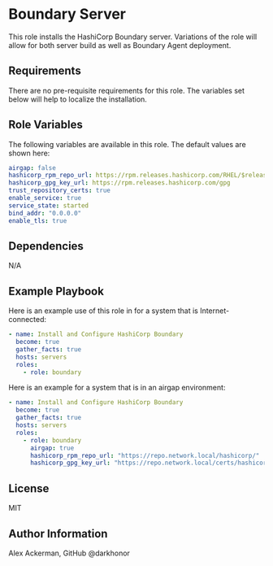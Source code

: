 # Boundary Server

This role installs the HashiCorp Boundary server. Variations of the role will
allow for both server build as well as Boundary Agent deployment.

## Requirements

There are no pre-requisite requirements for this role.  The variables set below
will help to localize the installation.

## Role Variables

The following variables are available in this role.  The default values
are shown here:

```yaml
airgap: false
hashicorp_rpm_repo_url: https://rpm.releases.hashicorp.com/RHEL/$releasever/$basearch/stable
hashicorp_gpg_key_url: https://rpm.releases.hashicorp.com/gpg
trust_repository_certs: true
enable_service: true
service_state: started
bind_addr: "0.0.0.0"
enable_tls: true
```

## Dependencies

N/A

## Example Playbook

Here is an example use of this role in for a system that is Internet-connected:

```yaml
- name: Install and Configure HashiCorp Boundary
  become: true
  gather_facts: true
  hosts: servers
  roles:
    - role: boundary
```

Here is an example for a system that is in an airgap environment:

```yaml
- name: Install and Configure HashiCorp Boundary
  become: true
  gather_facts: true
  hosts: servers
  roles:
    - role: boundary
      airgap: true
      hashicorp_rpm_repo_url: "https://repo.network.local/hashicorp/"
      hashicorp_gpg_key_url: "https://repo.network.local/certs/hashicorp.gpg"
```

## License

MIT

## Author Information

Alex Ackerman, GitHub @darkhonor
